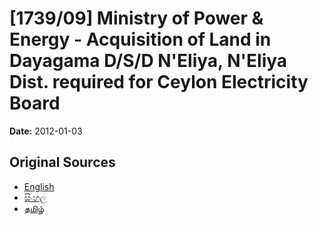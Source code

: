 # [1739/09] Ministry of Power & Energy - Acquisition of Land in Dayagama D/S/D N'Eliya, N'Eliya Dist. required for Ceylon Electricity Board

**Date:** 2012-01-03

## Original Sources

- [English](https://documents.gov.lk/view/extra-gazettes/2012/1/1739-09_E.pdf)
- [සිංහල](https://documents.gov.lk/view/extra-gazettes/2012/1/1739-09_S.pdf)
- [தமிழ்](https://documents.gov.lk/view/extra-gazettes/2012/1/1739-09_T.pdf)
